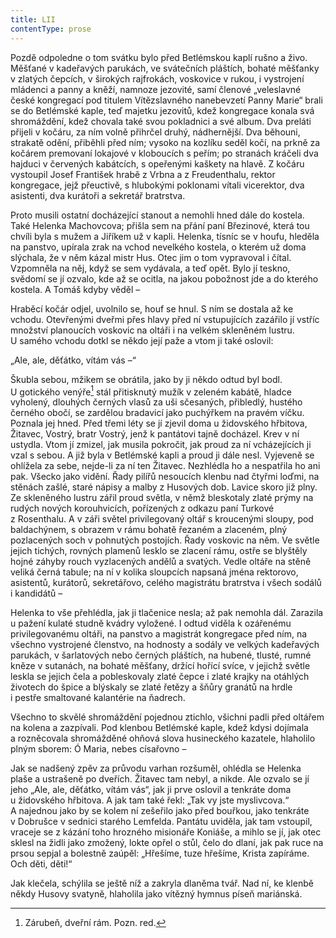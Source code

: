 ```yaml
---
title: LII
contentType: prose
---
```


Pozdě odpoledne o tom svátku bylo před Betlémskou kaplí rušno a živo. Měšťané v kadeřavých parukách, ve svátečních pláštích, bohaté měšťanky v zlatých čepcích, v širokých rajfrokách, voskovice v rukou, i vystrojení mládenci a panny a kněží, namnoze jezovité, samí členové „veleslavné české kongregací pod titulem Vítězslavného nanebevzetí Panny Marie“ brali se do Betlémské kaple, teď majetku jezovitů, kdež kongregace konala svá shromáždění, kdež chovala také svou pokladnici a své album. Dva preláti přijeli v kočáru, za ním volně přihrčel druhý, nádhernější. Dva běhouni, strakatě odění, přiběhli před ním; vysoko na kozlíku seděl kočí, na prkně za kočárem premovaní lokajové v kloboucích s peřím; po stranách kráčeli dva hajduci v červených kabátcích, s opeřenými kaškety na hlavě. Z kočáru vystoupil Josef František hrabě z Vrbna a z Freudenthalu, rektor kongregace, jejž přeuctivě, s hlubokými poklonami vítali vicerektor, dva asistenti, dva kurátoři a sekretář bratrstva.

Proto musili ostatní docházející stanout a nemohli hned dále do kostela. Také Helenka Machovcova; přišla sem na přání paní Březinové, která tou chvíli byla s mužem a Jiříkem už v kapli. Helenka, tísníc se v houfu, hleděla na panstvo, upírala zrak na vchod nevelkého kostela, o kterém už doma slýchala, že v něm kázal mistr Hus. Otec jim o tom vypravoval i čítal. Vzpomněla na něj, když se sem vydávala, a teď opět. Bylo jí teskno, svědomí se jí ozvalo, kde až se ocitla, na jakou pobožnost jde a do kterého kostela. A Tomáš kdyby věděl –

Hraběcí kočár odjel, uvolnilo se, houf se hnul. S ním se dostala až ke vchodu. Otevřenými dveřmi přes hlavy před ní vstupujících zazářilo jí vstříc množství planoucích voskovic na oltáři i na velkém skleněném lustru. U samého vchodu dotkl se někdo její paže a vtom ji také oslovil:

„Ale, ale, děťátko, vítám vás –“

Škubla sebou, mžikem se obrátila, jako by ji někdo odtud byl bodl. U gotického venýře[^61] stál přitisknutý mužík v zeleném kabátě, hladce vyholený, dlouhých černých vlasů za uši sčesaných, přibledlý, hustého černého obočí, se zardělou bradavicí jako puchýřkem na pravém víčku. Poznala jej hned. Před třemi léty se jí zjevil doma u židovského hřbitova, Žitavec, Vostrý, bratr Vostrý, jenž k pantátovi tajně docházel. Krev v ní ustydla. Vtom jí zmizel, jak musila pokročit, jak proud za ní vcházejících ji vzal s sebou. A již byla v Betlémské kapli a proud ji dále nesl. Vyjeveně se ohlížela za sebe, nejde-li za ní ten Žitavec. Nezhlédla ho a nespatřila ho ani pak. Všecko jako vidění. Řady pilířů nesoucích klenbu nad čtyřmi loďmi, na stěnách zašlé, staré nápisy a malby z Husových dob. Lavice skoro již plny. Ze skleněného lustru zářil proud světla, v němž bleskotaly zlaté prýmy na rudých nových korouhvicích, pořízených z odkazu paní Turkové z Rosenthalu. A v záři světel privilegovaný oltář s kroucenými sloupy, pod baldachýnem, s obrazem v rámu bohatě řezaném a zlaceném, plný pozlacených soch v pohnutých postojích. Řady voskovic na něm. Ve světle jejich tichých, rovných plamenů lesklo se zlacení rámu, ostře se blyštěly hojné záhyby rouch vyzlacených andělů a svatých. Vedle oltáře na stěně veliká černá tabule; na ní v kolika sloupcích napsaná jména rektorovo, asistentů, kurátorů, sekretářovo, celého magistrátu bratrstva i všech sodálů i kandidátů –

Helenka to vše přehlédla, jak ji tlačenice nesla; až pak nemohla dál. Zarazila u pažení kulaté studně kvádry vyložené. I odtud viděla k ozářenému privilegovanému oltáři, na panstvo a magistrát kongregace před ním, na všechno vystrojené členstvo, na hodnosty a sodály ve velkých kadeřavých parukách, v šarlatových nebo černých pláštích, na hubené, tlusté, rumné kněze v sutanách, na bohaté měšťany, držící hořící svíce, v jejichž světle leskla se jejich čela a pobleskovaly zlaté čepce i zlaté krajky na otáhlých životech do špice a blýskaly se zlaté řetězy a šňůry granátů na hrdle i pestře smaltované kalantérie na ňadrech.

Všechno to skvělé shromáždění pojednou ztichlo, všichni padli před oltářem na kolena a zazpívali. Pod klenbou Betlémské kaple, kdež kdysi dojímala a rozněcovala shromážděné ohňová slova husineckého kazatele, hlaholilo plným sborem: Ó Maria, nebes císařovno –

Jak se nadšený zpěv za průvodu varhan rozšuměl, ohlédla se Helenka plaše a ustrašeně po dveřích. Žitavec tam nebyl, a nikde. Ale ozvalo se jí jeho „Ale, ale, děťátko, vítám vás“, jak ji prve oslovil a tenkráte doma u židovského hřbitova. A jak tam také řekl: „Tak vy jste myslivcova.“ A najednou jako by se kolem ní zešeřilo jako před bouřkou, jako tenkráte v Dobrušce v sednici starého Lemfelda. Pantátu uviděla, jak tam vstoupil, vraceje se z kázání toho hrozného misionáře Koniáše, a mihlo se jí, jak otec sklesl na židli jako zmožený, lokte opřel o stůl, čelo do dlaní, jak pak ruce na prsou sepjal a bolestně zaúpěl: „Hřešíme, tuze hřešíme, Krista zapíráme. Och děti, děti!“

Jak klečela, schýlila se ještě níž a zakryla dlaněma tvář. Nad ní, ke klenbě někdy Husovy svatyně, hlaholila jako vítězný hymnus píseň mariánská.

[^61]: Zárubeň, dveřní rám. Pozn. red.
